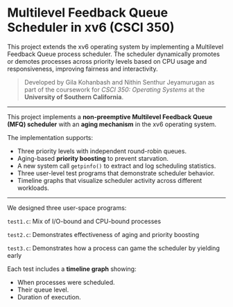 # Multilevel Feedback Queue Scheduler in xv6 (CSCI 350)

This project extends the xv6 operating system by implementing a Multilevel Feedback Queue process scheduler. The scheduler dynamically promotes or demotes processes across priority levels based on CPU usage and responsiveness, improving fairness and interactivity.

> Developed by Gila Kohanbash and Nithin Senthur Jeyamurugan as part of the coursework for *CSCI 350: Operating Systems* at the **University of Southern California**.

---

This project implements a **non-preemptive Multilevel Feedback Queue (MFQ) scheduler** with an **aging mechanism** in the xv6 operating system.

The implementation supports:
- Three priority levels with independent round-robin queues.
- Aging-based **priority boosting** to prevent starvation.
- A new system call `getpinfo()` to extract and log scheduling statistics.
- Three user-level test programs that demonstrate scheduler behavior.
- Timeline graphs that visualize scheduler activity across different workloads.

---

We designed three user-space programs:

`test1.c`: Mix of I/O-bound and CPU-bound processes 

`test2.c`: Demonstrates effectiveness of aging and priority boosting 

`test3.c`: Demonstrates how a process can game the scheduler by yielding early 

Each test includes a **timeline graph** showing:
- When processes were scheduled.
- Their queue level.
- Duration of execution.

